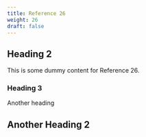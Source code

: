 ```yaml
---
title: Reference 26
weight: 26
draft: false
---
```


## Heading 2

This is some dummy content for Reference 26.

### Heading 3

Another heading

## Another Heading 2

